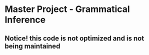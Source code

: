 # Master Project - Grammatical Inference

## Notice! this code is not optimized and is not being maintained
